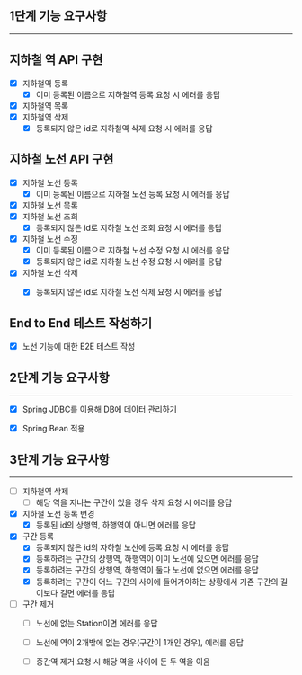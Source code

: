 ## 1단계 기능 요구사항

---

## 지하철 역 API 구현
- [x] 지하철역 등록
    - [x] 이미 등록된 이름으로 지하철역 등록 요청 시 에러를 응답
- [x] 지하철역 목록
- [x] 지하철역 삭제
    - [x] 등록되지 않은 id로 지하철역 삭제 요청 시 에러를 응답

## 지하철 노선 API 구현
- [x] 지하철 노선 등록
    - [x] 이미 등록된 이름으로 지하철 노선 등록 요청 시 에러를 응답
- [x] 지하철 노선 목록
- [x] 지하철 노선 조회
    - [x] 등록되지 않은 id로 지하철 노선 조회 요청 시 에러를 응답
- [X] 지하철 노선 수정
    - [x] 이미 등록된 이름으로 지하철 노선 수정 요청 시 에러를 응답
    - [x] 등록되지 않은 id로 지하철 노선 수정 요청 시 에러를 응답
- [x] 지하철 노선 삭제
    - [x] 등록되지 않은 id로 지하철 노선 삭제 요청 시 에러를 응답


## End to End 테스트 작성하기
- [x] 노선 기능에 대한 E2E 테스트 작성

## 2단계 기능 요구사항

---

- [x] Spring JDBC를 이용해 DB에 데이터 관리하기
- [x] Spring Bean 적용


## 3단계 기능 요구사항

---
- [ ] 지하철역 삭제
    - [ ] 해당 역을 지나는 구간이 있을 경우 삭제 요청 시 에러를 응답

- [x] 지하철 노선 등록 변경
    - [x] 등록된 id의 상행역, 하행역이 아니면 에러를 응답
- [x] 구간 등록
    - [x] 등록되지 않은 id의 자하철 노선에 등록 요청 시 에러를 응답
    - [x] 등록하려는 구간의 상행역, 하행역이 이미 노선에 있으면 에러를 응답
    - [x] 등록하려는 구간의 상행역, 하행역이 둘다 노선에 없으면 에러를 응답
    - [x] 등록하려는 구간이 어느 구간의 사이에 들어가야하는 상황에서 기존 구간의 길이보다 길면 에러를 응답
- [ ] 구간 제거
    - [ ] 노선에 없는 Station이면 에러를 응답
    - [ ] 노선에 역이 2개밖에 없는 경우(구간이 1개인 경우), 에러를 응답
    - [ ] 중간역 제거 요청 시 해당 역을 사이에 둔 두 역을 이음

